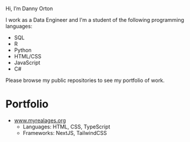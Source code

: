 Hi, I’m Danny Orton

I work as a Data Engineer and I'm a student of the following programming languages:

* SQL
* R
* Python
* HTML/CSS
* JavaScript
* C#

Please browse my public repositories to see my portfolio of work.

# Portfolio
* www.myrealages.org
  * Languages: HTML, CSS, TypeScript
  * Frameworks: NextJS, TailwindCSS
